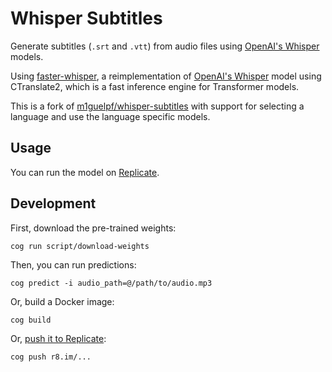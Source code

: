# Whisper Subtitles

Generate subtitles (`.srt` and `.vtt`) from audio files using [OpenAI's Whisper](https://github.com/openai/whisper) models.

Using [faster-whisper](https://github.com/guillaumekln/faster-whisper), a reimplementation of [OpenAI's Whisper](https://github.com/openai/whisper) model using CTranslate2, which is a fast inference engine for Transformer models.

This is a fork of [m1guelpf/whisper-subtitles](https://replicate.com/m1guelpf/whisper-subtitles) with support for selecting a language and use the language specific models.

## Usage

You can run the model on [Replicate](https://replicate.com/stayallive/whisper-subtitles).

## Development

First, download the pre-trained weights:

    cog run script/download-weights

Then, you can run predictions:

    cog predict -i audio_path=@/path/to/audio.mp3

Or, build a Docker image:

    cog build

Or, [push it to Replicate](https://replicate.com/docs/guides/push-a-model):

    cog push r8.im/...
